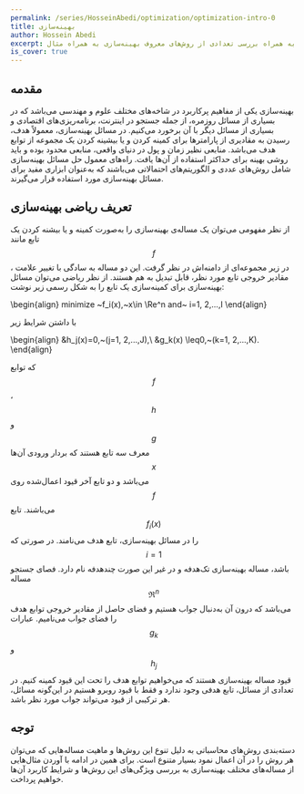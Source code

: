 ```yaml
---
permalink: /series/HosseinAbedi/optimization/optimization-intro-0
title: بهینه‌سازی
author: Hossein Abedi
excerpt: معرفی بهینه‌سازی به همراه بررسی تعدادی از روش‌های معروف بهینه‌سازی به همراه مثال
is_cover: true
---
```



## مقدمه

 بهینه‌‌‌‌سازی یکی از مفاهیم پرکاربرد در شاخه‌های مختلف علوم و مهندسی می‌باشد که در بسیاری از مسائل روزمره،  از جمله جستجو در اینترنت، برنامه‌ریزی‌های اقتصادی و بسیاری از مسائل دیگر با آن برخورد می‌‌کنیم. در مسائل بهینه‌سازی، معمولاً  هدف، رسیدن به  مقادیری از پارامترها برای کمینه کردن و یا بیشینه کردن یک مجموعه از توابع هدف می‌باشد. منابعی نظیر زمان و پول در دنیای واقعی، منابعی محدود بوده و باید روشی بهینه برای حداکثر استفاده از آن‌ها یافت. راه‌‌های معمول حل‌ مسائل بهینه‌سازی شامل روش‌‌های عددی و الگوریتم‌های احتمالاتی می‌‌‌باشند که به‌عنوان ابزاری مفید برای مسائل بهینه‌سازی مورد استفاده قرار می‌‌‌گیرند. 
 
 
## تعریف ریاضی بهینه‌سازی


از نظر مفهومی می‌توان یک مساله‌ی بهینه‌سازی را به‌صورت کمینه‌ و یا بیشنه کردن یک تابع مانند 
$$f$$،
در زیر مجموعه‌ای از دامنه‌اش در نظر گرفت. این دو مساله به سادگی با تغییر علامت مقادیر خروجی تابع مورد نظر، قابل تبدیل به هم هستند.
از نظر ریاضی می‌توان مسائل بهینه‌سازی  برای کمینه‌سازی یک تابع  را به شکل‌ رسمی زیر نوشت:

\begin{align}
minimize ~f_i(x),~x\in \Re^n and~ i=1, 2,...,I
\end{align}

با داشتن شرایط زیر

\begin{align}
&h_j(x)=0,~(j=1, 2,...,J),\\
&g_k(x) \leq0,~(k=1, 2,...,K).
\end{align}


که توابع $$f$$، $$h$$ و $$g$$ معرف سه تابع هستند که  بردار ورودی  ‌آن‌ها $$x$$ می‌باشد و دو تابع آخر قیود اعمال‌شده روی $$f$$  می‌باشند. تابع $$f_i(x)$$ را در مسائل بهینه‌سازی، تابع هدف می‌نامند. در صورتی که 
$$i=1$$
باشد، مساله بهینه‌سازی تک‌هدفه و در غیر این صورت چند‌هدفه نام دارد. فصای جستجو مساله 
$$\Re^n$$
می‌باشد که درون آن به‌دنبال جواب هستیم و فضای حاصل از مقادیر خروجی توابع هدف را فضای جواب می‌نامیم. عبارات  
$$g_k$$
و 
$$h_j$$
قیود مساله بهینه‌سازی هستند که می‌خواهیم توابع هدف را تحت این قیود کمینه کنیم.
در تعدادی از مسائل،  تابع هدفی وجود ندارد و فقط با قیود روبرو هستیم در این‌گونه مسائل، هر ترکیبی از قیود می‌تواند جواب مورد نظر باشد.


##  توجه

دسته‌بندی روش‌های محاسباتی به دلیل تنوع این روش‌ها و ماهیت مساله‌هایی که می‌توان هر روش‌ را در آن اعمال نمود بسیار متنوع است. برای همین در ادامه با آوردن مثال‌هایی  از مساله‌های مختلف بهینه‌سازی به بررسی ويژگی‌های این روش‌ها و شرایط کاربرد آن‌ها خواهیم پرداخت.  


